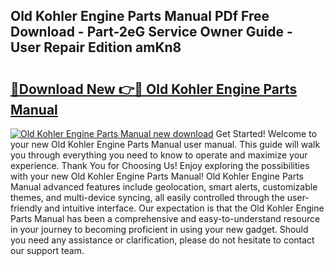 ## Old Kohler Engine Parts Manual PDf Free Download - Part-2eG Service Owner Guide - User Repair Edition amKn8

# <h2><a href="http://bc39159.oget.top/?id=Old+Kohler+Engine+Parts+Manual">🔗Download New 👉🔴 Old Kohler Engine Parts Manual</a></h2>

[![Old Kohler Engine Parts Manual new download](https://i.imgur.com/5g1atiW.png)](http://bc39159.oget.top/?id=Old+Kohler+Engine+Parts+Manual)
Get Started! Welcome to your new Old Kohler Engine Parts Manual user manual. This guide will walk you through everything you need to know to operate and maximize your experience. Thank You for Choosing Us! Enjoy exploring the possibilities with your new Old Kohler Engine Parts Manual! Old Kohler Engine Parts Manual advanced features include geolocation, smart alerts, customizable themes, and multi-device syncing, all easily controlled through the user-friendly and intuitive interface. Our expectation is that the Old Kohler Engine Parts Manual has been a comprehensive and easy-to-understand resource in your journey to becoming proficient in using your new gadget. Should you need any assistance or clarification, please do not hesitate to contact our support team.
